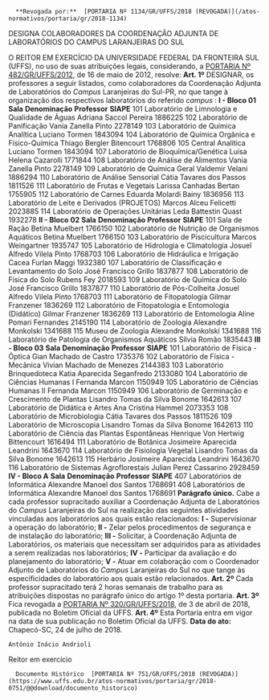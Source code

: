       **Revogada por:**  [PORTARIA Nº 1134/GR/UFFS/2018 (REVOGADA)](/atos-normativos/portaria/gr/2018-1134) 

   DESIGNA COLABORADORES DA COORDENAÇÃO ADJUNTA DE LABORATÓRIOS DO CAMPUS LARANJEIRAS DO SUL  

 O REITOR EM EXERCÍCIO DA UNIVERSIDADE FEDERAL DA FRONTEIRA SUL (UFFS), no uso de suas atribuições legais, considerando, a [PORTARIA Nº 482/GR/UFFS/2012](https://www.uffs.edu.br/atos-normativos/portaria/gr/2012-0482), de 16 de maio de 2012, resolve:   **Art. 1º** DESIGNAR, os professores a seguir listados, como colaboradores da Coordenação Adjunta de Laboratórios do *Campus* Laranjeiras do Sul-PR, no que tange à organização dos respectivos laboratórios do referido *campus* : **I - Bloco 01**      **Sala**    **Denominação**    **Professor**    **SIAPE**      101   Laboratório de Limnologia e Qualidade de Águas   Adriana Saccol Pereira   1886225     102   Laboratório de Panificação   Vania Zanella Pinto   2278149     103   Laboratório de Química Analítica   Luciano Tormen   1843094     104   Laboratório de Química Orgânica e Físico-Química   Thiago Bergler Bitencourt   1768806     105   Central Analítica   Luciano Tormen   1843094     107   Laboratório de Bioquímica/Genética   Luisa Helena Cazarolli   1771844     108   Laboratório de Análise de Alimentos   Vania Zanella Pinto   2278149     109   Laboratório de Química Geral   Valdemir Velani   1886294     110   Laboratório de Análise Sensorial   Cátia Tavares dos Passos   1811526     111   Laboratório de Frutas e Vegetais   Larissa Canhadas Bertan   1755905     112   Laboratório de Carnes   Eduarda Molardi Bainy   1836956     113   Laboratório de Leite e Derivados (PROJETOS)   Marcos Alceu Felicetti   2023885     114   Laboratório de Operações Unitárias   Leda Battestin Quast   1932278      **II - Bloco 02**      **Sala**    **Denominação**    **Professor**    **SIAPE**      101   Sala de Ração   Betina Muelbert   1766150     102   Laboratório de Nutrição de Organismos Aquáticos   Betina Muelbert   1766150     103   Laboratório de Piscicultura   Marcos Weingartner   1935747     105   Laboratório de Hidrologia e Climatologia   Josuel Alfredo Vilela Pinto   1768703     106   Laboratório de Hidráulica e Irrigação   Cacea Furlan Maggi   1932380     107   Laboratório de Classificação e Levantamento do Solo   José Francisco Grillo   1837877     108   Laboratório de Física do Solo   Rubens Fey   2018593     109   Laboratório de Química do Solo   José Francisco Grillo   1837877     110   Laboratório de Pós-Colheita   Josuel Alfredo Vilela Pinto   1768703     111   Laboratório de Fitopatologia   Gilmar Franzener   1836269     112   Laboratório de Fitopatologia e Entomologia (Didático)   Gilmar Franzener   1836269     113   Laboratório de Entomologia   Aline Pomari Fernandes   2145190     114   Laboratório de Zoologia   Alexandre Monkolski   1341688     115   Museu de Zoologia   Alexandre Monkolski   1341688     116   Laboratório de Patologia de Organismos Aquáticos   Sílvia Romão   1835443      **III - Bloco 03**      **Sala**    **Denominação**    **Professor**    **SIAPE**      101   Laboratório de Física - Óptica   Gian Machado de Castro   1735376     102   Laboratório de Física - Mecânica   Vivian Machado de Menezes   2144383     103   Laboratório Brinquedoteca   Katia Aparecida Seganfredo   2133080     104   Laboratório de Ciências Humanas I   Fernanda Marcon   1150949     105   Laboratório de Ciências Humanas II   Fernanda Marcon   1150949     106   Laboratório de Germinação e Crescimento de Plantas   Lisandro Tomas da Silva Bonome   1642613     107   Laboratório de Didática e Artes   Ana Cristina Hammel   2073353     108   Laboratório de Microbiologia   Cátia Tavares dos Passos   1811526     109   Laboratório de Microscopia   Lisandro Tomas da Silva Bonome   1642613     110   Laboratório de Ciência das Plantas Espontâneas   Henrique Von Hertwig Bittencourt   1616494     111   Laboratório de Botânica   Josimeire Aparecida Leandrini   1643670     114   Laboratório de Fisiologia Vegetal   Lisandro Tomas da Silva Bonome   1642613     115   Herbário   Josimeire Aparecida Leandrini   1643670     116   Laboratório de Sistemas Agroflorestais   Julian Perez Cassarino   2928459      **IV - Bloco A**      **Sala**    **Denominação**    **Professor**    **SIAPE**      407   Laboratórios de Informática   Alexandre Manoel dos Santos   1768691     408   Laboratórios de Informática   Alexandre Manoel dos Santos   1768691      **Parágrafo único.** Cabe a cada professor supracitado auxiliar a Coordenação Adjunta de Laboratórios do *Campus* Laranjeiras do Sul na realização das seguintes atividades vinculadas aos laboratórios aos quais estão relacionados: **I -** Supervisionar a operação do laboratório; **II -** Zelar pelos procedimentos de segurança e de instalação do laboratório; **III -** Solicitar, à Coordenação Adjunta de Laboratórios, os materiais que necessitam ser adquiridos para as atividades a serem realizadas nos laboratórios; **IV -** Participar da avaliação e do planejamento do laboratório; **V -** Atuar em colaboração com o Coordenador Adjunto de Laboratórios do *Campus* Laranjeiras do Sul no que tange às especificidades do laboratório aos quais estão relacionados.   **Art. 2º** Cada professor supracitado terá 2 horas semanais de trabalho para as atribuições dispostas no parágrafo único do artigo 1º desta portaria.   **Art. 3º** Fica revogada a [PORTARIA Nº 320/GR/UFFS/2018](https://www.uffs.edu.br/atos-normativos/portaria/gr/2018-0320), de 3 de abril de 2018, publicada no Boletim Oficial da UFFS.   **Art. 4º** Esta Portaria entra em vigor na data de sua publicação no Boletim Oficial da UFFS.      **Data do ato:** Chapecó-SC, 24 de julho de 2018.   
 

    Antônio Inácio Andrioli   
 Reitor em exercício 

      Documento Histórico  [PORTARIA Nº 751/GR/UFFS/2018 (REVOGADA)](https://www.uffs.edu.br/atos-normativos/portaria/gr/2018-0751/@@download/documento_historico)     
      